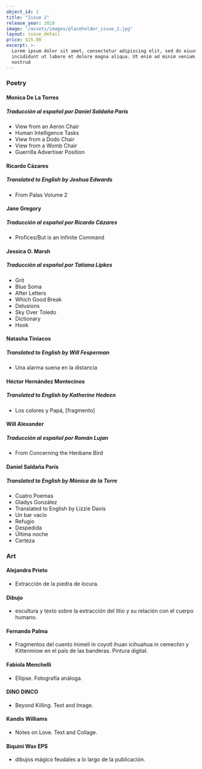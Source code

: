 ```yaml
---
object_id: 2
title: "Issue 2"
release_year: 2018
image: "/assets/images/placeholder_issue_2.jpg"
layout: issue_detail
price: $15.00
excerpt: >-
  Lorem ipsum dolor sit amet, consectetur adipiscing elit, sed do eiusmod tempor
  incididunt ut labore et dolore magna aliqua. Ut enim ad minim veniam, quis
  nostrud
---
```


### Poetry

#### Monica De La Torres
##### Traducción al español por Daniel Saldaña París
- View from an Aeron Chair
- Human Intelligence Tasks
- View from a Dodo Chair
- View from a Womb Chair
- Guerrilla Advertiser Position

#### Ricardo Cázares
##### Translated to English by Joshua Edwards
- From Palas Volume 2

#### Jane Gregory
##### Traducción al español por Ricardo Cázares
- Profices/But is an Infinite Command

#### Jessica O. Marsh
##### Traducción al español por Tatiana Lipkes
- Grit
- Blue Soma
- After Letters
- Which Good Break
- Delusions
- Sky Over Toledo
- Dictionary
- Hook

#### Natasha Tiniacos
##### Translated to English by Will Fesperman
- Una alarma suena en la distancia

#### Héctor Hernández Montecinos
##### Translated to English by Katherine Hedeen
- Los colores y Papá,  [fragmento]

#### Will Alexander
##### Traducción al español por Román Lujan
- From Concerning the Henbane Bird

#### Daniel Saldaña París
##### Translated to English by Mónica de la Torre
- Cuatro Poemas
- Gladys González
- Translated to English by Lizzie Davis
- Un bar vacío
- Refugio
- Despedida
- Última noche
- Certeza

### Art

#### Alejandra Prieto
* Extracción de la piedra de locura.

#### Dibujo
* escultura y texto sobre la extracción del litio y su relación con el cuerpo humano.

#### Fernando Palma
* Fragmentos del cuento Inimeli in coyotl ihuan icihuahua in cemechin y Kittenmiow en el país de las banderas. Pintura digital. 

#### Fabiola Menchelli
* Ellipse. Fotografía análoga.

#### DINO DINCO
* Beyond Killing. Text and Image.

#### Kandis Williams
* Notes on Love. Text and Collage. 

#### Biquini Wax EPS
* dibujos mágico feudales a lo largo de la publicación.


